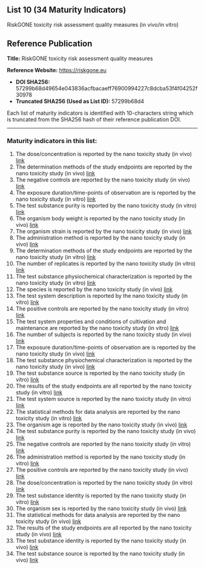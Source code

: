 ## List 10 (34 Maturity Indicators)

RiskGONE toxicity risk assessment quality measures (in vivo/in vitro)

## Reference Publication

**Title:** RiskGONE toxicity risk assessment quality measures

**Reference Website:** https://riskgone.eu

* **DOI SHA256:** 57299b68d49654e043836acfbacaeff76900994227c8dcba53f4f04252f30978
* **Truncated SHA256 (Used as List ID):** 57299b68d4

Each list of maturity indicators is identified with 10-characters string which is truncated from the SHA256 hash of their reference publication DOI.

--------------------

### Maturity indicators in this list:

1. The dose/concentration is reported by the nano toxicity study (in vivo) [link](https://github.com/ammar257ammar/NanoMaturityIndicators/blob/main/10-57299b68d4/MI-R1.3-57299b68d4-IN_VIVO_DOSE.md)
1. The determination methods of the study endpoints are reported by the nano toxicity study (in vivo) [link](https://github.com/ammar257ammar/NanoMaturityIndicators/blob/main/10-57299b68d4/MI-R1.3-57299b68d4-IN_VIVO_DETERMINATION_METHODS.md)
1. The negative controls are reported by the nano toxicity study (in vivo) [link](https://github.com/ammar257ammar/NanoMaturityIndicators/blob/main/10-57299b68d4/MI-R1.3-57299b68d4-IN_VIVO_NEGATIVE_CONTROLS.md)
1. The exposure duration/time-points of observation are is reported by the nano toxicity study (in vitro) [link](https://github.com/ammar257ammar/NanoMaturityIndicators/blob/main/10-57299b68d4/MI-R1.3-57299b68d4-IN_VITRO_EXPOSURE_DURATION.md)
1. The test substance purity is reported by the nano toxicity study (in vitro) [link](https://github.com/ammar257ammar/NanoMaturityIndicators/blob/main/10-57299b68d4/MI-R1.3-57299b68d4-IN_VITRO_SUBSTANCE_PURITY.md)
1. The organism body weight is reported by the nano toxicity study (in vivo) [link](https://github.com/ammar257ammar/NanoMaturityIndicators/blob/main/10-57299b68d4/MI-R1.3-57299b68d4-IN_VIVO_ORGANISM_WEIGHT.md)
1. The organism strain is reported by the nano toxicity study (in vivo) [link](https://github.com/ammar257ammar/NanoMaturityIndicators/blob/main/10-57299b68d4/MI-R1.3-57299b68d4-IN_VIVO_ORGANISM_STRAIN.md)
1. The administration method is reported by the nano toxicity study (in vivo) [link](https://github.com/ammar257ammar/NanoMaturityIndicators/blob/main/10-57299b68d4/MI-R1.3-57299b68d4-IN_VIVO_ADMINISTRATION_METHOD.md)
1. The determination methods of the study endpoints are reported by the nano toxicity study (in vitro) [link](https://github.com/ammar257ammar/NanoMaturityIndicators/blob/main/10-57299b68d4/MI-R1.3-57299b68d4-IN_VITRO_DETERMINATION_METHODS.md)
1. The number of replicates is reported by the nano toxicity study (in vitro) [link](https://github.com/ammar257ammar/NanoMaturityIndicators/blob/main/10-57299b68d4/MI-R1.3-57299b68d4-IN_VITRO_NUMBER_OF_REPLICATES.md)
1. The test substance physiochemical characterization is reported by the nano toxicity study (in vitro) [link](https://github.com/ammar257ammar/NanoMaturityIndicators/blob/main/10-57299b68d4/MI-R1.3-57299b68d4-IN_VITRO_SUBSTANCE_CHARACTERIZATION.md)
1. The species is reported by the nano toxicity study (in vivo) [link](https://github.com/ammar257ammar/NanoMaturityIndicators/blob/main/10-57299b68d4/MI-R1.3-57299b68d4-IN_VIVO_SPECIES.md)
1. The test system description is reported by the nano toxicity study (in vitro) [link](https://github.com/ammar257ammar/NanoMaturityIndicators/blob/main/10-57299b68d4/MI-R1.3-57299b68d4-IN_VITRO_SYSTEM_DESCRIPTION.md)
1. The positive controls are reported by the nano toxicity study (in vitro) [link](https://github.com/ammar257ammar/NanoMaturityIndicators/blob/main/10-57299b68d4/MI-R1.3-57299b68d4-IN_VITRO_POSITIVE_CONTROLS.md)
1. The test system properties and conditions of cultivation and maintenance are reported by the nano toxicity study (in vitro) [link](https://github.com/ammar257ammar/NanoMaturityIndicators/blob/main/10-57299b68d4/MI-R1.3-57299b68d4-IN_VITRO_SYSTEM_PROPERTIES.md)
1. The number of subjects is reported by the nano toxicity study (in vivo) [link](https://github.com/ammar257ammar/NanoMaturityIndicators/blob/main/10-57299b68d4/MI-R1.3-57299b68d4-IN_VIVO_NUMBER_OF_SUBJECTS.md)
1. The exposure duration/time-points of observation are is reported by the nano toxicity study (in vivo) [link](https://github.com/ammar257ammar/NanoMaturityIndicators/blob/main/10-57299b68d4/MI-R1.3-57299b68d4-IN_VIVO_EXPOSURE_DURATION.md)
1. The test substance physiochemical characterization is reported by the nano toxicity study (in vivo) [link](https://github.com/ammar257ammar/NanoMaturityIndicators/blob/main/10-57299b68d4/MI-R1.3-57299b68d4-IN_VIVO_SUBSTANCE_CHARACTERIZATION.md)
1. The test substance source is reported by the nano toxicity study (in vitro) [link](https://github.com/ammar257ammar/NanoMaturityIndicators/blob/main/10-57299b68d4/MI-R1.3-57299b68d4-IN_VITRO_SUBSTANCE_SOURCE.md)
1. The results of the study endpoints are all reported by the nano toxicity study (in vitro) [link](https://github.com/ammar257ammar/NanoMaturityIndicators/blob/main/10-57299b68d4/MI-R1.3-57299b68d4-IN_VITRO_ENDPOINT_RESULTS.md)
1. The test system source is reported by the nano toxicity study (in vitro) [link](https://github.com/ammar257ammar/NanoMaturityIndicators/blob/main/10-57299b68d4/MI-R1.3-57299b68d4-IN_VITRO_SYSTEM_SOURCE.md)
1. The statistical methods for data analysis are reported by the nano toxicity study (in vitro) [link](https://github.com/ammar257ammar/NanoMaturityIndicators/blob/main/10-57299b68d4/MI-R1.3-57299b68d4-IN_VITRO_STATISTICAL_METHODS.md)
1. The organism age is reported by the nano toxicity study (in vivo) [link](https://github.com/ammar257ammar/NanoMaturityIndicators/blob/main/10-57299b68d4/MI-R1.3-57299b68d4-IN_VIVO_ORGANISM_AGE.md)
1. The test substance purity is reported by the nano toxicity study (in vivo) [link](https://github.com/ammar257ammar/NanoMaturityIndicators/blob/main/10-57299b68d4/MI-R1.3-57299b68d4-IN_VIVO_SUBSTANCE_PURITY.md)
1. The negative controls are reported by the nano toxicity study (in vitro) [link](https://github.com/ammar257ammar/NanoMaturityIndicators/blob/main/10-57299b68d4/MI-R1.3-57299b68d4-IN_VITRO_NEGATIVE_CONTROLS.md)
1. The administration method is reported by the nano toxicity study (in vitro) [link](https://github.com/ammar257ammar/NanoMaturityIndicators/blob/main/10-57299b68d4/MI-R1.3-57299b68d4-IN_VITRO_ADMINISTRATION_METHOD.md)
1. The positive controls are reported by the nano toxicity study (in vivo) [link](https://github.com/ammar257ammar/NanoMaturityIndicators/blob/main/10-57299b68d4/MI-R1.3-57299b68d4-IN_VIVO_POSITIVE_CONTROLS.md)
1. The dose/concentration is reported by the nano toxicity study (in vitro) [link](https://github.com/ammar257ammar/NanoMaturityIndicators/blob/main/10-57299b68d4/MI-R1.3-57299b68d4-IN_VITRO_DOSE.md)
1. The test substance identity is reported by the nano toxicity study (in vitro) [link](https://github.com/ammar257ammar/NanoMaturityIndicators/blob/main/10-57299b68d4/MI-R1.3-57299b68d4-IN_VITRO_SUBSTANCE_IDINTITY.md)
1. The organism sex is reported by the nano toxicity study (in vivo) [link](https://github.com/ammar257ammar/NanoMaturityIndicators/blob/main/10-57299b68d4/MI-R1.3-57299b68d4-IN_VIVO_ORGANISM_SEX.md)
1. The statistical methods for data analysis are reported by the nano toxicity study (in vivo) [link](https://github.com/ammar257ammar/NanoMaturityIndicators/blob/main/10-57299b68d4/MI-R1.3-57299b68d4-IN_VIVO_STATISTICAL_METHODS.md)
1. The results of the study endpoints are all reported by the nano toxicity study (in vivo) [link](https://github.com/ammar257ammar/NanoMaturityIndicators/blob/main/10-57299b68d4/MI-R1.3-57299b68d4-IN_VIVO_ENDPOINT_RESULTS.md)
1. The test substance identity is reported by the nano toxicity study (in vivo) [link](https://github.com/ammar257ammar/NanoMaturityIndicators/blob/main/10-57299b68d4/MI-R1.3-57299b68d4-IN_VIVO_SUBSTANCE_IDINTITY.md)
1. The test substance source is reported by the nano toxicity study (in vivo) [link](https://github.com/ammar257ammar/NanoMaturityIndicators/blob/main/10-57299b68d4/MI-R1.3-57299b68d4-IN_VIVO_SUBSTANCE_SOURCE.md)
